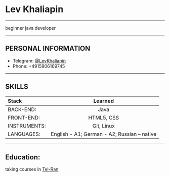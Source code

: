 # Lev Khaliapin
___
beginner java developer
___
## PERSONAL INFORMATION
* Telegram: [@LevKhaliapin](t-do.ru/LevKhaliapin)
* Phone: +4915906169745
___
## SKILLS
Stack |	Learned
:-----|:----------:
BACK-END:	| Java
FRONT-END:	| HTML5, CSS
INSTRUMENTS:	| Git, Linux
LANGUAGES:	| English - A1; German - A2; Russian – native
___
## Education:
taking courses in  [Tel-Ran](https://www.tel-ran.de/programming)
